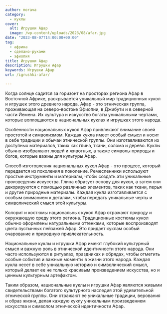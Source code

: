 ```yaml
---
author: morava
category:
  - куклы
cover:
  alt: Игрушки Афар
  image: /wp-content/uploads/2023/08/afar.jpg
date: "2023-08-07T14:00:00+00:00"
tag:
  - африка
  - сделано-руками
  - эфиопия
title: Игрушки Афар
description: Игрушки Афар
keywords: Игрушки Афар
url: /igrushki-afar/

---
```

Когда солнце садится за горизонт на просторах региона Афар в Восточной Африке, раскрывается уникальный мир традиционных кукол и игрушек этого древнего народа. Афар \- это этническая группа, проживающая на северо-востоке Эфиопии, в Джибути и в северной части Йемена. Их культура и искусство богаты уникальными чертами, которые воплощаются в национальных куклах и игрушках этого народа.

Особенности национальных кукол Афар привлекают внимание своей простотой и символизмом. Каждая кукла имеет особый смысл и носит в себе традиции и обычаи этнической группы. Они изготавливаются из доступных материалов, таких как глина, ткани, солома и дерево. Куклы обычно изображают людей и животных, а также символы природы и богов, которые важны для культуры Афар.

Способ изготовления национальных кукол Афар \- это процесс, который передается из поколения в поколение. Ремесленники используют простые инструменты и материалы, чтобы создать эти уникальные произведения искусства. Глина образует основу для кукол, а затем они декорируются с помощью различных элементов, таких как ткани, перья и другие природные материалы. Каждая кукла изготавливается с особым вниманием к деталям, чтобы передать уникальные черты и символический смысл этой культуры.

Колорит и костюмы национальных кукол Афар отражают природу и окружающую среду этого региона. Традиционные костюмы кукол обычно оформлены натуральными оттенками, которые воспроизводят цвета пустынных пейзажей Афар. Это придает куклам особый очарование и природную привлекательность.

Национальные куклы и игрушки Афар имеют глубокий культурный смысл и важную роль в этнической идентичности этого народа. Они часто используются в ритуалах, праздниках и обрядах, чтобы отметить особые события и важные моменты в жизни этого народа. Каждая кукла несет в себе уникальную историю и символический смысл, который делает ее не только красивым произведением искусства, но и ценным культурным артефактом.

Таким образом, национальные куклы и игрушки Афар являются живыми свидетельствами богатого культурного наследия этой удивительной этнической группы. Они отражают ее уникальные традиции, верования и образ жизни, делая каждую куклу уникальным произведением искусства и символом этнической идентичности Афар.

